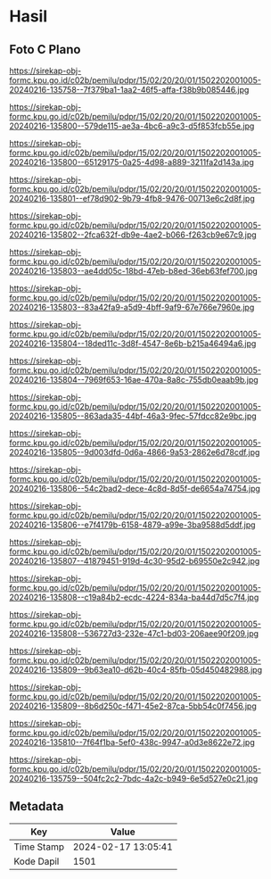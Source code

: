 # Hasil

## Foto C Plano

https://sirekap-obj-formc.kpu.go.id/c02b/pemilu/pdpr/15/02/20/20/01/1502202001005-20240216-135758--7f379ba1-1aa2-46f5-affa-f38b9b085446.jpg

https://sirekap-obj-formc.kpu.go.id/c02b/pemilu/pdpr/15/02/20/20/01/1502202001005-20240216-135800--579de115-ae3a-4bc6-a9c3-d5f853fcb55e.jpg

https://sirekap-obj-formc.kpu.go.id/c02b/pemilu/pdpr/15/02/20/20/01/1502202001005-20240216-135800--65129175-0a25-4d98-a889-3211fa2d143a.jpg

https://sirekap-obj-formc.kpu.go.id/c02b/pemilu/pdpr/15/02/20/20/01/1502202001005-20240216-135801--ef78d902-9b79-4fb8-9476-00713e6c2d8f.jpg

https://sirekap-obj-formc.kpu.go.id/c02b/pemilu/pdpr/15/02/20/20/01/1502202001005-20240216-135802--2fca632f-db9e-4ae2-b066-f263cb9e67c9.jpg

https://sirekap-obj-formc.kpu.go.id/c02b/pemilu/pdpr/15/02/20/20/01/1502202001005-20240216-135803--ae4dd05c-18bd-47eb-b8ed-36eb63fef700.jpg

https://sirekap-obj-formc.kpu.go.id/c02b/pemilu/pdpr/15/02/20/20/01/1502202001005-20240216-135803--83a42fa9-a5d9-4bff-9af9-67e766e7960e.jpg

https://sirekap-obj-formc.kpu.go.id/c02b/pemilu/pdpr/15/02/20/20/01/1502202001005-20240216-135804--18ded11c-3d8f-4547-8e6b-b215a46494a6.jpg

https://sirekap-obj-formc.kpu.go.id/c02b/pemilu/pdpr/15/02/20/20/01/1502202001005-20240216-135804--7969f653-16ae-470a-8a8c-755db0eaab9b.jpg

https://sirekap-obj-formc.kpu.go.id/c02b/pemilu/pdpr/15/02/20/20/01/1502202001005-20240216-135805--863ada35-44bf-46a3-9fec-57fdcc82e9bc.jpg

https://sirekap-obj-formc.kpu.go.id/c02b/pemilu/pdpr/15/02/20/20/01/1502202001005-20240216-135805--9d003dfd-0d6a-4866-9a53-2862e6d78cdf.jpg

https://sirekap-obj-formc.kpu.go.id/c02b/pemilu/pdpr/15/02/20/20/01/1502202001005-20240216-135806--54c2bad2-dece-4c8d-8d5f-de6654a74754.jpg

https://sirekap-obj-formc.kpu.go.id/c02b/pemilu/pdpr/15/02/20/20/01/1502202001005-20240216-135806--e7f4179b-6158-4879-a99e-3ba9588d5ddf.jpg

https://sirekap-obj-formc.kpu.go.id/c02b/pemilu/pdpr/15/02/20/20/01/1502202001005-20240216-135807--41879451-919d-4c30-95d2-b69550e2c942.jpg

https://sirekap-obj-formc.kpu.go.id/c02b/pemilu/pdpr/15/02/20/20/01/1502202001005-20240216-135808--c19a84b2-ecdc-4224-834a-ba44d7d5c7f4.jpg

https://sirekap-obj-formc.kpu.go.id/c02b/pemilu/pdpr/15/02/20/20/01/1502202001005-20240216-135808--536727d3-232e-47c1-bd03-206aee90f209.jpg

https://sirekap-obj-formc.kpu.go.id/c02b/pemilu/pdpr/15/02/20/20/01/1502202001005-20240216-135809--9b63ea10-d62b-40c4-85fb-05d450482988.jpg

https://sirekap-obj-formc.kpu.go.id/c02b/pemilu/pdpr/15/02/20/20/01/1502202001005-20240216-135809--8b6d250c-f471-45e2-87ca-5bb54c0f7456.jpg

https://sirekap-obj-formc.kpu.go.id/c02b/pemilu/pdpr/15/02/20/20/01/1502202001005-20240216-135810--7f64f1ba-5ef0-438c-9947-a0d3e8622e72.jpg

https://sirekap-obj-formc.kpu.go.id/c02b/pemilu/pdpr/15/02/20/20/01/1502202001005-20240216-135759--504fc2c2-7bdc-4a2c-b949-6e5d527e0c21.jpg


## Metadata

| Key        | Value               |
| ---------- | ------------------- |
| Time Stamp | 2024-02-17 13:05:41 |
| Kode Dapil | 1501                |



